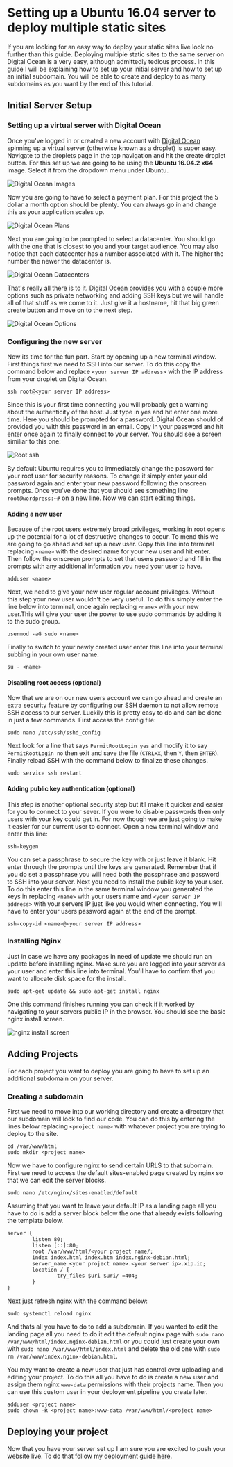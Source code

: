# Setting up a Ubuntu 16.04 server to deploy multiple static sites

If you are looking for an easy way to deploy your static sites live look no further than this guide. Deploying multiple static sites to the same server on Digital Ocean is a very easy, although admittedly tedious process. In this guide I will be explaining how to set up your initial server and how to set up an initial subdomain. You will be able to create and deploy to as many subdomains as you want by the end of this tutorial. 

## Initial Server Setup
### Setting up a virtual server with Digital Ocean
Once you've logged in or created a new account with [Digital Ocean]('https://www.digitalocean.com/') spinning up a virtual server (otherwise known as a droplet) is super easy. Navigate to the droplets page in the top navigation and hit the create droplet button. For this set up we are going to be using the **Ubuntu 16.04.2 x64** image. Select it from the dropdown menu under Ubuntu.

![Digital Ocean Images](http://i.imgur.com/vha5P8m.png)

Now you are going to have to select a payment plan. For this project the 5 dollar a month option should be plenty. You can always go in and change this as your application scales up.

![Digital Ocean Plans](http://i.imgur.com/lXhXhlp.png)

Next you are going to be prompted to select a datacenter. You should go with the one that is closest to you and your target audience. You may also notice that each datacenter has a number associated with it. The higher the number the newer the datacenter is.

![Digital Ocean Datacenters](http://i.imgur.com/l4QD4ks.png)

That's really all there is to it. Digital Ocean provides you with a couple more options such as private networking and adding SSH keys but we will handle all of that stuff as we come to it. Just give it a hostname, hit that big green create button and move on to the next step.

![Digital Ocean Options](http://i.imgur.com/ADtkDBx.png)

### Configuring the new server
Now its time for the fun part. Start by opening up a new terminal window. First things first we need to SSH into our server. To do this copy the command below and replace `<your server IP address>` with the IP address from your droplet on Digital Ocean.

```shell
ssh root@<your server IP address>
```

Since this is your first time connecting you will probably get a warning about the authenticity of the host. Just type in yes and hit enter one more time. Here you should be prompted for a password. Digital Ocean should of provided you with this password in an email. Copy in your password and hit enter once again to finally connect to your server. You should see a screen similiar to this one: 

![Root ssh](http://i.imgur.com/OITGzLK.png)

By default Ubuntu requires you to immediately change the password for your root user for security reasons. To change it simply enter your old password again and enter your new password following the onscreen prompts. Once you've done that you should see something line `root@wordpress:~#` on a new line. Now we can start editing things.

#### Adding a new user
Because of the root users extremely broad privileges, working in root opens up the potential for a lot of destructive changes to occur. To mend this we are going to go ahead and set up a new user. Copy this line into terminal replacing `<name>` with the desired name for your new user and hit enter. Then follow the onscreen prompts to set that users password and fill in the prompts with any additional information you need your user to have.

```shell
adduser <name>
```

Next, we need to give your new user regular account privileges. Without this step your new user wouldn't be very useful. To do this simply enter the line below into terminal, once again replacing `<name>` with your new user.This will give your user the power to use sudo commands by adding it to the sudo group.

```shell 
usermod -aG sudo <name>
```

Finally to switch to your newly created user enter this line into your terminal subbing in your own user name.

```shell 
su - <name>
```

#### Disabling root access (optional)
Now that we are on our new users account we can go ahead and create an extra security feature by configuring our SSH daemon to not allow remote SSH access to our server. Luckily this is pretty easy to do and can be done in just a few commands. First access the config file:

```shell
sudo nano /etc/ssh/sshd_config
``` 

Next look for a line that says `PermitRootLogin yes` and modify it to say `PermitRootLogin no` then exit and save the file (`CTRL+X`, then `Y`, then `ENTER`). Finally reload SSH with the command below to finalize these changes.

```shell
sudo service ssh restart
```

#### Adding public key authentication (optional)
This step is another optional security step but itll make it quicker and easier for you to connect to your sever. If you were to disable passwords then only users with your key could get in. For now though we are just going to make it easier for our current user to connect. Open a new terminal window and enter this line: 

```shell
ssh-keygen
```

You can set a passphrase to secure the key with or just leave it blank. Hit enter through the prompts until the keys are generated. Remember that if you do set a passphrase you will need both the passphrase and password to SSH into your server. Next you need to install the public key to your user. To do this enter this line in the same terminal window you generated the keys in replacing `<name>` with your users name and `<your server IP address>` with your servers IP just like you would when connecting. You will have to enter your users password again at the end of the prompt.

```shell
ssh-copy-id <name>@<your server IP address> 
```

### Installing Nginx
Just in case we have any packages in need of update we should run an update before installing nginx. Make sure you are logged into your server as your user and enter this line into terminal. You'll have to confirm that you want to allocate disk space for the install. 

```shell
sudo apt-get update && sudo apt-get install nginx
```

One this command finishes running you can check if it worked by navigating to your servers public IP in the browser. You should see the basic nginx install screen.

![nginx install screen](http://i.imgur.com/gniYuwZ.png)

## Adding Projects

For each project you want to deploy you are going to have to set up an additional subdomain on your server.

### Creating a subdomain

First we need to move into our working directory and create a directory that our subdomain will look to find our code. You can do this by entering the lines below replacing `<project name>` with whatever project you are trying to deploy to the site.

```shell
cd /var/www/html
sudo mkdir <project name>
```

Now we have to configure nginx to send certain URLS to that subomain. First we need to access the default sites-enabled page created by nginx so that we can edit the server blocks.

```shell
sudo nano /etc/nginx/sites-enabled/default
```

Assuming that you want to leave your default IP as a landing page all you have to do is add a server block below the one that already exists following the template below. 


```shell
server {
        listen 80;
        listen [::]:80;
        root /var/www/html/<your project name/;
        index index.html index.htm index.nginx-debian.html;
        server_name <your project name>.<your server ip>.xip.io;
        location / {
                try_files $uri $uri/ =404;
        }
}
```

Next just refresh nginx with the command below:

```shell
sudo systemctl reload nginx
```

And thats all you have to do to add a subdomain. If you wanted to edit the landing page all you need to do it edit the default nginx page with `sudo nano /var/www/html/index.nginx-debian.html` or you could just create your own with `sudo nano /var/www/html/index.html` and delete the old one with `sudo rm /var/www/index.nginx-debian.html`.

You may want to create a new user that just has control over uploading and editing your project. To do this all you have to do is create a new user and assign them nginx `www-data` permissions with their projects name. Then you can use this custom user in your deployment pipeline you create later.

```shell
adduser <project name>
sudo chown -R <project name>:www-data /var/www/html/<project name>
```

## Deploying your project
Now that you have your server set up I am sure you are excited to push your website live. To do that follow my deployment guide [here](https://github.com/spencerlee200/blackjack). 



